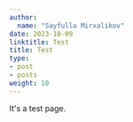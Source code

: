 ```yaml
---
author:
  name: "Sayfulla Mirxalikov"
date: 2023-10-09
linktitle: Test
title: Test
type:
- post
- posts
weight: 10
---
```


It's a test page.